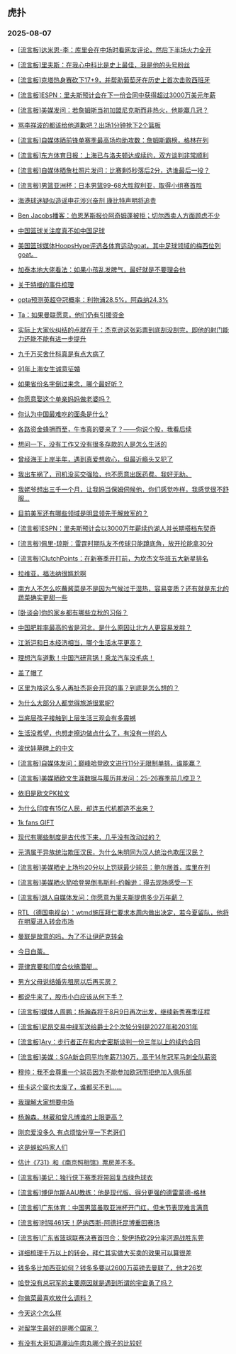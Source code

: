 ## 虎扑 
### 2025-08-07

+ [[流言板]达米恩-李：库里会在中场时看网友评论，然后下半场火力全开](https://bbs.hupu.com/634165074.html)

+ [[流言板]里夫斯：在我心中科比是史上最佳，我是他的头号粉丝](https://bbs.hupu.com/634167139.html)

+ [[流言板]克塔热身赛砍下17+9，并帮助葡萄牙在历史上首次击败西班牙](https://bbs.hupu.com/634164453.html)

+ [[流言板]ESPN：里夫斯预计会在下一份合同中获得超过3000万美元年薪](https://bbs.hupu.com/634167670.html)

+ [[流言板]美媒发问：若詹姆斯当初加盟尼克斯而非热火，他能赢几冠？](https://bbs.hupu.com/634167279.html)

+ [骂李祥波的都该给他道歉吧？出场1分钟抢下2个篮板](https://bbs.hupu.com/634166182.html)

+ [[流言板]自媒体晒前锋单赛季最高场均助攻数：詹姆斯霸榜，格林在列](https://bbs.hupu.com/634167780.html)

+ [[流言板]东方体育日报：上海已与洛夫顿达成续约，双方谈判非常顺利](https://bbs.hupu.com/634167036.html)

+ [[流言板]自媒体晒詹杜照片发问：比赛剩5秒落后2分，选谁最后一投？](https://bbs.hupu.com/634168115.html)

+ [[流言板]男篮亚洲杯：日本男篮99-68大胜叙利亚，取得小组赛首胜](https://bbs.hupu.com/634166308.html)

+ [海港球迷疑似造谣申花涉兴奋剂 康比特声明将追责](https://bbs.hupu.com/634164865.html)

+ [Ben Jacobs播客：伯恩茅斯报价阿奇姆蓬被拒；切尔西卖人方面顾虑不少](https://bbs.hupu.com/634163895.html)

+ [中国篮球关注度真不如中国足球](https://bbs.hupu.com/634159713.html)

+ [美国篮球媒体HoopsHype评选各体育运动goat，其中足球领域的梅西位列goat。](https://bbs.hupu.com/634162087.html)

+ [加泰本地大佬看法：如果小孩乱发脾气，最好就是不要理会他](https://bbs.hupu.com/634163223.html)

+ [关于特根的事件梳理](https://bbs.hupu.com/634160972.html)

+ [opta预测英超夺冠概率：利物浦28.5%，阿森纳24.3%](https://bbs.hupu.com/634163604.html)

+ [Ta：如果曼联愿意，他们仍有引援资金](https://bbs.hupu.com/634162421.html)

+ [实际上大家伙纠结的点就在于：杰克逊这张彩票到底刮没刮完，即他的射门能力还能不能有进一步提升](https://bbs.hupu.com/634164426.html)

+ [九千万买舍什科真是有点大病了](https://bbs.hupu.com/634163333.html)

+ [91年上海女生诚意征婚](https://bbs.hupu.com/634164697.html)

+ [如果省份名字倒过来念，哪个最好听？](https://bbs.hupu.com/634164762.html)

+ [你愿意娶这个单亲妈妈做老婆吗？](https://bbs.hupu.com/634164887.html)

+ [你认为中国最难吃的面条是什么?](https://bbs.hupu.com/634164248.html)

+ [各路资金蜂拥而至，牛市真的要来了？——你说个股，我看后续](https://bbs.hupu.com/634164338.html)

+ [想问一下，没有工作又没有很多存款的人是怎么生活的](https://bbs.hupu.com/634164405.html)

+ [曾经海王上岸半年，遇到真爱想收心，但最近瘾头又犯了](https://bbs.hupu.com/634164536.html)

+ [我出车祸了，司机没买交强险，也不愿意出医药费。我好无助。](https://bbs.hupu.com/634165056.html)

+ [我姥爷想出三千一个月，让我妈当保姆伺候他，你们感觉咋样，我感觉很不舒服…](https://bbs.hupu.com/634166900.html)

+ [目前美军还有哪些领域是明显领先于解放军的？](https://bbs.hupu.com/634166347.html)

+ [[流言板]ESPN：里夫斯预计会以3000万年薪续约湖人并长期搭档东契奇](https://bbs.hupu.com/634167670.html)

+ [[流言板]佩里-琼斯：雷霆时期队友不传球只能蹲底角，放开抡能拿30分](https://bbs.hupu.com/634168392.html)

+ [[流言板]ClutchPoints：在新赛季开打前，为坎杰文华班五大新星排名](https://bbs.hupu.com/634168467.html)

+ [拉维亚，福法纳很尴尬啊](https://bbs.hupu.com/634165203.html)

+ [南方人不怎么吃蘸酱菜是不是因为气候过于湿热，容易变质？还有就是东北的蔬菜确实更甜一些](https://bbs.hupu.com/634165623.html)

+ [[卧谈会]你的家乡都有哪些立秋的习俗？](https://bbs.hupu.com/634166443.html)

+ [中国肥胖率最高的省是河北，是什么原因让北方人更容易发胖？](https://bbs.hupu.com/634166535.html)

+ [江浙沪和日本经济相当，哪个生活水平更高？](https://bbs.hupu.com/634165878.html)

+ [理想汽车道歉！中国汽研背锅！乘龙汽车没毛病！](https://bbs.hupu.com/634167607.html)

+ [盖了帽了](https://bbs.hupu.com/634168432.html)

+ [区里为啥这么多人再扯杰哥会开窍的事？到底是怎么想的？](https://bbs.hupu.com/634165432.html)

+ [为什么大部分人都觉得旅游很累呢?](https://bbs.hupu.com/634168016.html)

+ [当底层孩子接触到上层生活三观会有多震撼](https://bbs.hupu.com/634166643.html)

+ [生活没希望，也想走擦边做点什么了，有没有一样的人](https://bbs.hupu.com/634167198.html)

+ [波伏娃墓碑上的中文](https://bbs.hupu.com/634166053.html)

+ [[流言板]自媒体发问：巅峰哈登欧文进行11分无限制单挑，谁能赢？](https://bbs.hupu.com/634169050.html)

+ [[流言板]美媒晒欧文生涯数据与履历并发问：25-26赛季前几控卫？](https://bbs.hupu.com/634167991.html)

+ [依旧是欧文PK拉文](https://bbs.hupu.com/634168786.html)

+ [为什么印度有15亿人民，却连五代机都造不出来？](https://bbs.hupu.com/634166646.html)

+ [1k fans GIFT](https://bbs.hupu.com/634168514.html)

+ [现代有哪些制度是古代传下来，几乎没有改动过的？](https://bbs.hupu.com/634168360.html)

+ [元清属于异族统治欺压汉民，为什么朱明同为汉人统治也欺压汉民？](https://bbs.hupu.com/634167937.html)

+ [[流言板]美媒晒史上场均20分以上罚球最少球员：鲍尔居首，库里在列](https://bbs.hupu.com/634168234.html)

+ [[流言板]美媒晒火箭哈登晃倒韦斯利-约翰逊：得去现场感受一下](https://bbs.hupu.com/634167831.html)

+ [[流言板]湖人自媒体发问：你愿意为里夫斯提供多少万年薪？](https://bbs.hupu.com/634168822.html)

+ [RTL（德国电视台）：wtmd施压拜仁要求本周内做出决定，若今夏留队，他将在明夏进入转会市场](https://bbs.hupu.com/634164583.html)

+ [曼联是故意的吗，为了不让伊萨克转会](https://bbs.hupu.com/634162765.html)

+ [今日白蕾。](https://bbs.hupu.com/634168255.html)

+ [菲律宾要和印度合伙搞潜艇…](https://bbs.hupu.com/634168038.html)

+ [男方父母说结婚先租房以后再买房？](https://bbs.hupu.com/634168798.html)

+ [都说牛来了，股市小白应该从何下手？](https://bbs.hupu.com/634168736.html)

+ [[流言板]媒体人周鹏：杨瀚森将于8月9日再次出发，继续新秀赛季征程](https://bbs.hupu.com/634168939.html)

+ [[流言板]尼昂交易中绿军送给爵士2个次轮分别是2027年和2031年](https://bbs.hupu.com/634168331.html)

+ [[流言板]Ary：步行者正在和内史密斯谈判一份三年以上的续约合同](https://bbs.hupu.com/634168899.html)

+ [[流言板]美媒：SGA新合同平均年薪7130万，高于14年冠军马刺全队薪资](https://bbs.hupu.com/634169462.html)

+ [穆帅：我不会尊重一个球员因为不能参加欧冠而拒绝加入俱乐部](https://bbs.hupu.com/634166384.html)

+ [纽卡这个窗也太废了，谁都买不到……](https://bbs.hupu.com/634164707.html)

+ [我理解大家想要中场](https://bbs.hupu.com/634163424.html)

+ [杨瀚森，林葳和曾凡博谁的上限更高？](https://bbs.hupu.com/634168079.html)

+ [刚恋爱没多久 有点烦恼分享一下老哥们](https://bbs.hupu.com/634169299.html)

+ [这是蜈蚣吗家人们](https://bbs.hupu.com/634168391.html)

+ [估计《731》和《南京照相馆》票房差不多.](https://bbs.hupu.com/634168677.html)

+ [[流言板]美记：独行侠下赛季将带回复古绿色球衣](https://bbs.hupu.com/634169418.html)

+ [[流言板]博伊尔斯AAU教练：他是现代版、得分更强的德雷蒙德-格林](https://bbs.hupu.com/634169072.html)

+ [[流言板]广东体育：中国男篮虽取亚洲杯开门红，但末节表现难言满意](https://bbs.hupu.com/634169272.html)

+ [[流言板]时隔461天！萨纳西斯-阿德托昆博重回赛场](https://bbs.hupu.com/634169903.html)

+ [[流言板]广东省篮球联赛决赛首回合：黎伊扬砍29分率河源战胜东莞](https://bbs.hupu.com/634169210.html)

+ [详细梳理千万以上的转会，拜仁其实做大买卖的效果可以算很差](https://bbs.hupu.com/634166760.html)

+ [钱多多比加西亚如何？钱多多要以2600万英镑去曼联了，他才26岁](https://bbs.hupu.com/634168361.html)

+ [哈登没有总冠军的主要原因就是遇到所谓的宇宙勇了吗？](https://bbs.hupu.com/634170008.html)

+ [你做菜最喜欢放什么调料？](https://bbs.hupu.com/634169905.html)

+ [今天这个怎么样](https://bbs.hupu.com/634169365.html)

+ [对留学生最好的是哪个国家？](https://bbs.hupu.com/634169764.html)

+ [有没有大哥知道潮汕牛肉丸哪个牌子的比较好](https://bbs.hupu.com/634168972.html)

